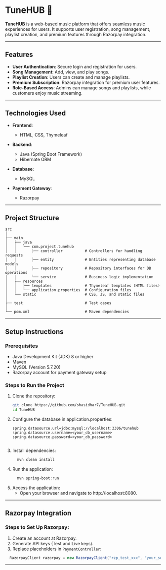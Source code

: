 # TuneHUB 🎵  

**TuneHUB** is a web-based music platform that offers seamless music experiences for users. It supports user registration, song management, playlist creation, and premium features through Razorpay integration.

---

## Features  
- **User Authentication**: Secure login and registration for users.  
- **Song Management**: Add, view, and play songs.  
- **Playlist Creation**: Users can create and manage playlists.  
- **Premium Subscription**: Razorpay integration for premium user features.  
- **Role-Based Access**: Admins can manage songs and playlists, while customers enjoy music streaming.  

---

## Technologies Used  
- **Frontend**:  
  - HTML, CSS, Thymeleaf  

- **Backend**:  
  - Java (Spring Boot Framework)  
  - Hibernate ORM  

- **Database**:  
  - MySQL  

- **Payment Gateway**:  
  - Razorpay  

---

## Project Structure  
```
src  
│
├── main  
│   ├── java  
│   │   └── com.project.tunehub  
│   │       ├── controller          # Controllers for handling requests  
│   │       ├── entity              # Entities representing database models  
│   │       ├── repository          # Repository interfaces for DB operations  
│   │       └── service             # Business logic implementation  
│   ├── resources  
│   │   ├── templates               # Thymeleaf templates (HTML files)  
│   │   └── application.properties  # Configuration files  
│   └── static                      # CSS, JS, and static files  
│  
├── test                            # Test cases  
│
└── pom.xml                         # Maven dependencies  

```
---

## Setup Instructions  

### Prerequisites  
- Java Development Kit (JDK) 8 or higher  
- Maven  
- MySQL (Version 5.7.20)  
- Razorpay account for payment gateway setup  

### Steps to Run the Project  
1. Clone the repository:  
   ```bash
   git clone https://github.com/shasidhar7/TuneHUB.git
   cd TuneHUB

2. Configure the database in application.properties:
   ```properties
   spring.datasource.url=jdbc:mysql://localhost:3306/tunehub
   spring.datasource.username=<your_db_username>
   spring.datasource.password=<your_db_password>
    
3. Install dependencies:
   ```bash
     mvn clean install
   ```
4. Run the application:
   ```bash
     mvn spring-boot:run
   ```
5. Access the application:
    - Open your browser and navigate to http://localhost:8080.
---
## Razorpay Integration
### Steps to Set Up Razorpay:
  1. Create an account at Razorpay.
  2. Generate API keys (Test and Live keys).
  3. Replace placeholders in `PaymentController`:

   ```java
     RazorpayClient razorpay = new RazorpayClient("rzp_test_xxx", "your_secret_key");
   ```
---
